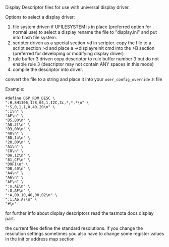 Display Descriptor files for use with universal display driver.

Options to select a display driver:

1. file system driven if UFILESYSTEM is in place (preferred option for normal use)
  to select a display rename the file to "display.ini" and put into flash file system.
2. scripter driven as a special section >d in scripter.
  copy the file to a script section >d and place a ->displayreinit cmd into the >B section
  (preferred for developing or modifying display driver)
3. rule buffer 3 driven
  copy descriptor to rule buffer number 3 but do not enable rule 3
  (descriptor may not contain ANY spaces in this mode)
4. compile the descriptor into driver.

  convert the file to a string and place it into your `user_config_override.h` file

  Example:

```
#define DSP_ROM_DESC \
":H,SH1106,128,64,1,I2C,3c,*,*,*\n" \
":S,0,1,1,0,40,20\n" \
":I\n" \
"AE\n" \
"D5,80\n" \
"A8,3f\n" \
"D3,00\n" \
"40\n" \
"8D,14\n" \
"20,00\n" \
"A1\n" \
"C8\n" \
"DA,12\n" \
"81,CF\n" \
"D9F1\n" \
"DB,40\n" \
"A4\n" \
"A6\n" \
"AF\n" \
":o,AE\n" \
":O,AF\n" \
":A,00,10,40,00,02\n" \
":i,A6,A7\n" \
"#\n"
```


for further info about display descriptors read the tasmota docs display part.

the current files define the standard resolutions. if you change the resolution settings
sometimes you also have to change some register values in the init or address map section
